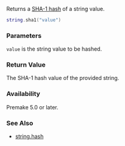 Returns a [SHA-1 hash](http://en.wikipedia.org/wiki/SHA-1) of a string value.

```lua
string.sha1("value")
```

### Parameters ###

`value` is the string value to be hashed.


### Return Value ###

The SHA-1 hash value of the provided string.


### Availability ###

Premake 5.0 or later.


### See Also ###

* [string.hash](string.hash.md)

